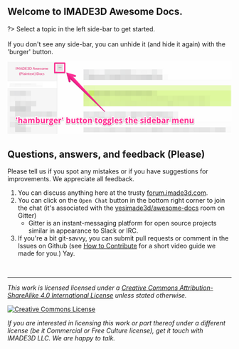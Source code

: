 ## Welcome to IMADE3D Awesome Docs.

?> Select a topic in the left side-bar to get started.<br><br>If you don't see any side-bar, you can unhide it (and hide it again) with the 'burger' button.

![hamburger.png](assets/hamburger.png ':size=500%')

## Questions, answers, and feedback (Please)

Please tell us if you spot any mistakes or if you have suggestions for improvements. We appreciate all feedback.

1. You can discuss anything here at the trusty [forum.imade3d.com](https://github.com/IMADE3D/awesome-docs/blob/master/forum.imade3d.com).
2. You can click on the `Open Chat` button in the bottom right corner to join the chat (it's associated with the [yesimade3d/awesome-docs](https://gitter.im/yesimade3d/awesome-docs) room on Gitter)
    - Gitter is an instant-messaging platform for open source projects similar in appearance to Slack or IRC.
3. If you're a bit git-savvy, you can submit pull requests or comment in the Issues on Github (see [How to Contribute](https://github.com/IMADE3D/awesome-docs#how-to-contribute) for a short video guide we made for you.) Yay.

<br>

---

*This work is licensed licensed under a [Creative Commons Attribution-ShareAlike 4.0 International License](http://creativecommons.org/licenses/by-sa/4.0/) unless stated otherwise.*

<a rel="license" href="http://creativecommons.org/licenses/by-sa/4.0/"><img alt="Creative Commons License" style="border-width:0; margin=auto; display:block; width=auto;" src="https://i.creativecommons.org/l/by-sa/4.0/88x31.png" /></a>

*If you are interested in licensing this work or part thereof under a different license (be it Commercial or Free Culture license), get it touch with IMADE3D LLC. We are happy to talk.*
